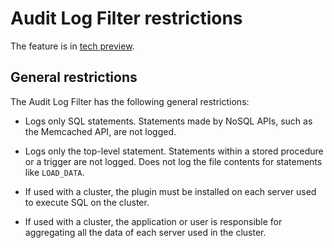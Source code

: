 # Audit Log Filter restrictions

The feature is in [tech preview](glossary.md#tech-preview).

## General restrictions

The Audit Log Filter has the following general restrictions:

* Logs only SQL statements. Statements made by NoSQL APIs, such as the Memcached API, are not logged.

* Logs only the top-level statement. Statements within a stored procedure or a trigger are not logged. Does not log the file contents for statements like `LOAD_DATA`.

* If used with a cluster, the plugin must be installed on each server used to execute SQL on the cluster.

* If used with a cluster, the application or user is responsible for aggregating all the data of each server used in the cluster.